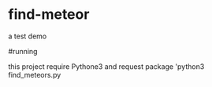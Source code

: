 # find-meteor
a test demo 

#running

this project require Pythone3 and request package
'python3 find_meteors.py